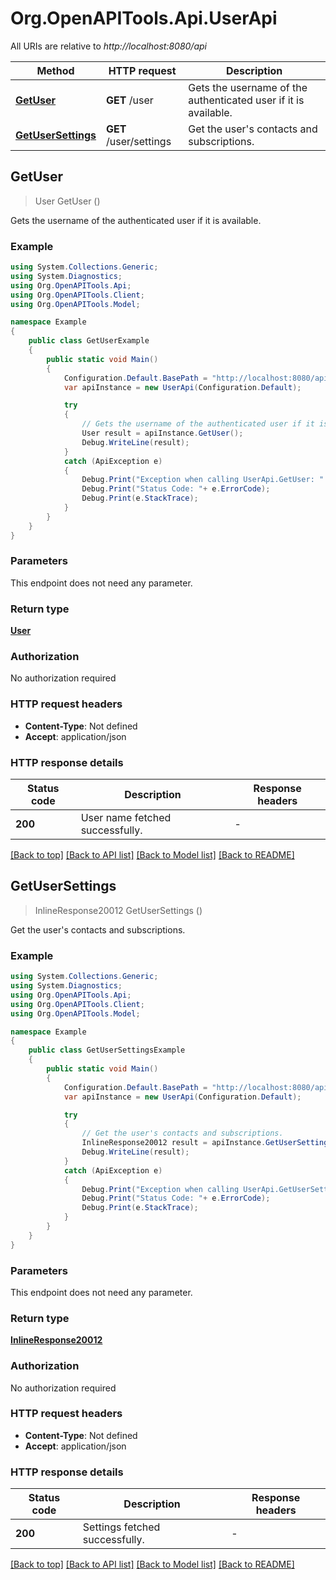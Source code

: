 # Org.OpenAPITools.Api.UserApi

All URIs are relative to *http://localhost:8080/api*

Method | HTTP request | Description
------------- | ------------- | -------------
[**GetUser**](UserApi.md#getuser) | **GET** /user | Gets the username of the authenticated user if it is available.
[**GetUserSettings**](UserApi.md#getusersettings) | **GET** /user/settings | Get the user&#39;s contacts and subscriptions.



## GetUser

> User GetUser ()

Gets the username of the authenticated user if it is available.

### Example

```csharp
using System.Collections.Generic;
using System.Diagnostics;
using Org.OpenAPITools.Api;
using Org.OpenAPITools.Client;
using Org.OpenAPITools.Model;

namespace Example
{
    public class GetUserExample
    {
        public static void Main()
        {
            Configuration.Default.BasePath = "http://localhost:8080/api";
            var apiInstance = new UserApi(Configuration.Default);

            try
            {
                // Gets the username of the authenticated user if it is available.
                User result = apiInstance.GetUser();
                Debug.WriteLine(result);
            }
            catch (ApiException e)
            {
                Debug.Print("Exception when calling UserApi.GetUser: " + e.Message );
                Debug.Print("Status Code: "+ e.ErrorCode);
                Debug.Print(e.StackTrace);
            }
        }
    }
}
```

### Parameters

This endpoint does not need any parameter.

### Return type

[**User**](User.md)

### Authorization

No authorization required

### HTTP request headers

- **Content-Type**: Not defined
- **Accept**: application/json

### HTTP response details
| Status code | Description | Response headers |
|-------------|-------------|------------------|
| **200** | User name fetched successfully. |  -  |

[[Back to top]](#)
[[Back to API list]](../README.md#documentation-for-api-endpoints)
[[Back to Model list]](../README.md#documentation-for-models)
[[Back to README]](../README.md)


## GetUserSettings

> InlineResponse20012 GetUserSettings ()

Get the user's contacts and subscriptions.

### Example

```csharp
using System.Collections.Generic;
using System.Diagnostics;
using Org.OpenAPITools.Api;
using Org.OpenAPITools.Client;
using Org.OpenAPITools.Model;

namespace Example
{
    public class GetUserSettingsExample
    {
        public static void Main()
        {
            Configuration.Default.BasePath = "http://localhost:8080/api";
            var apiInstance = new UserApi(Configuration.Default);

            try
            {
                // Get the user's contacts and subscriptions.
                InlineResponse20012 result = apiInstance.GetUserSettings();
                Debug.WriteLine(result);
            }
            catch (ApiException e)
            {
                Debug.Print("Exception when calling UserApi.GetUserSettings: " + e.Message );
                Debug.Print("Status Code: "+ e.ErrorCode);
                Debug.Print(e.StackTrace);
            }
        }
    }
}
```

### Parameters

This endpoint does not need any parameter.

### Return type

[**InlineResponse20012**](InlineResponse20012.md)

### Authorization

No authorization required

### HTTP request headers

- **Content-Type**: Not defined
- **Accept**: application/json

### HTTP response details
| Status code | Description | Response headers |
|-------------|-------------|------------------|
| **200** | Settings fetched successfully. |  -  |

[[Back to top]](#)
[[Back to API list]](../README.md#documentation-for-api-endpoints)
[[Back to Model list]](../README.md#documentation-for-models)
[[Back to README]](../README.md)

